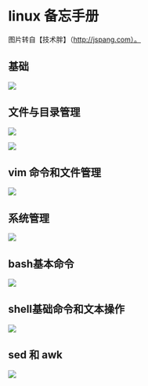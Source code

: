 # linux 备忘手册

图片转自【技术胖】（http://jspang.com）。

## 基础

![](https://file.wangsijie.top/blog/20210527105006.jpg)



## 文件与目录管理

![](https://file.wangsijie.top/blog/20210527105037.jpg)

![](https://file.wangsijie.top/blog/20210527105048.jpg)



## vim 命令和文件管理

![](https://file.wangsijie.top/blog/20210527105127.jpg)

## 系统管理

![](https://file.wangsijie.top/blog/20210527105248.jpg)

## bash基本命令

![](https://file.wangsijie.top/blog/20210527105319.jpg)

## shell基础命令和文本操作

![](https://file.wangsijie.top/blog/20210527105351.jpg)

## sed 和 awk

![](https://file.wangsijie.top/blog/20210527105443.jpg)



